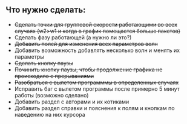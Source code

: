 ## Что нужно сделать:
* ~~Сделать точки для групповой скорости работающими во всех случаях (w2>w1 и когда в график помещается больше пакетов)~~
* Сделать фазу работающей (а нужно ли это?)
* ~~Добавить полей для изменения всех параметров волн~~
* Добавить возможность добавлять несколько волн и менять их параметры
* ~~Сделать кнопку паузы~~
* ~~Починить кнопку паузы, чтобы продолжение графика не происходило с прерываниями~~
* ~~Разобраться с вылетом программмы в определенных случаях~~
* Исправить баг с вылетом программы после примерно 5 минут работы (возможно сделано)
* Добавить раздел с авторами и их котиками
* Добавить раздел справки и пояснения к полям и кнопкам по наведению на них курсора

